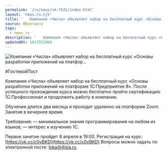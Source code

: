 ```yaml
---
permalink: '/ru/news/vk-7521/index.html'
layout: 'news.ru.njk'
title: '   Компания «Числа» объявляет набор на бесплатный курс «Основы разработки приложений на платфор…'
source: ВКонтакте
tags:
  - news_ru
description: '   Компания «Числа» объявляет набор на бесплатный курс «Основы разработки приложений на платфор…'
updatedAt: 1617552060
---
```

![   Компания «Числа» объявляет набор на бесплатный курс «Основы разработки приложений на платфор…](https://sun9-41.userapi.com/sun9-14/impg/JszibKU39-aSPyIMbW0IGNuPY-w0XglraeDESA/99pvdliSxq8.jpg?size=1280x853&quality=96&sign=dbf15dfe90e38838e0263e7f6aedeea6&c_uniq_tag=pTEbdTpNECeQq3_sicrBetd0BsngpOWJXkifvoNTa-E&type=album)

#ГостевойПост

Компания «Числа» объявляет набор на бесплатный курс «Основы разработки приложений на платформе 1С:Предприятие 8». После успешного прохождения курса можно бесплатно пройти сертификацию 1С:Профессионал и продолжить работу в компании.

Обучение длится два месяца и проходит удаленно на платформе Zoom. Занятия в вечернее время.

Требования:
— минимальное знания программирования на любом из языков;
— интерес к изучению 1С.

Первое занятие пройдет 8 апреля в 19:00. Регистрация на курс: [https://vk.cc/c0vBKD](https://vk.cc/c0vBKD)
Вопросы можно задать по электронной посте: loka@4isla.ru

